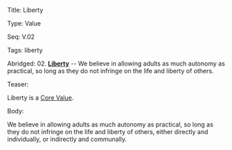 Title:  Liberty

Type:   Value

Seq:    V.02

Tags:   liberty

Abridged: 02. **[Liberty](https://www.practopians.org/tags/liberty.html)** -- We believe in allowing adults as much autonomy as practical, so long as they do not infringe on the life and liberty of others.

Teaser: 
 
Liberty is a [Core Value](../core/values.html).

Body:   
 
We believe in allowing adults as much autonomy as practical, so long as they do not infringe on the life and liberty of others, either directly and individually, or indirectly and communally.


